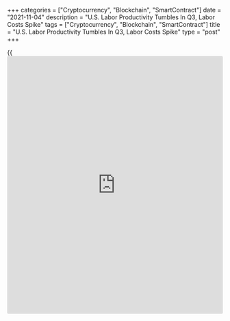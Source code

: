 +++
categories = ["Cryptocurrency", "Blockchain", "SmartContract"]
date = "2021-11-04"
description = "U.S. Labor Productivity Tumbles In Q3, Labor Costs Spike"
tags = ["Cryptocurrency", "Blockchain", "SmartContract"]
title = "U.S. Labor Productivity Tumbles In Q3, Labor Costs Spike"
type = "post"
+++

{{<iframe id="large-banner" src="https://www.bounty.group/#slide=25.0" width="100%" height="600" scrolling="no" style="border: 0px solid rgb(216, 221, 230); border-radius: 3px;">}}

A report released by the Labor Department on Thursday showed a steep
drop in U.S. labor productivity in the third quarter.

The Labor Department said labor productivity tumbled by 5.0 percent in
the third quarter after surging by an upwardly revised 2.4 percent in
the second quarter.

Economists had expected labor productivity to decrease by 1.5 percent
compared to the 2.1 percent jump that had been reported for the previous
quarter.

The sharp pullback in productivity, a measure of output per hour, came
as output increased by 1.7 percent compared to a 7.0 percent spike in
hours worked.

Meanwhile, the report showed unit labor costs soared by 8.3 percent in
the third quarter after climbing by a downwardly revised 1.1 percent in
the second quarter.

Labor costs were expected to shoot up by 5.2 percent compared to the 1.3
percent increase that had been reported for the previous quarter.

The spike in unit labor costs reflected the steep drop in productivity
as well as a 2.9 percent jump in hourly compensation.

However, the Labor Department said real hourly compensation, which takes
changes in consumer prices into account, slumped by 3.5 percent.

"We look for productivity growth to stay upbeat in the near-term even as
the labor market recovery heats up and the [economy][1] maintains solid
momentum," said Oren Klachkin, Lead U.S. Economist at Oxford Economics.

He added, "Farther ahead, we expect a mix of factors - a strong
investment cycle, increased [business][2] dynamism, faster technology
adoption, and lasting remote work - to power above-trend productivity
growth in the post-Covid era."

For comments and feedback [contact](https://www.playgroundfx.com/contact/): editorial@rtt[news](https://www.letsplayfx.com/blog/forex-news-website/).com

[Economic News][1]

 **What parts of the world are seeing the best (and worst) economic
performances lately? Click[here][3] to check out our [Econ Scorecard][3]
and find out! See up-to-the-moment [ranking](https://www.playgroundfx.com/blog/crypto-exchange-ranking/)s for the best and worst
performers in [GDP][4], [unemployment rate][5], [inflation][6] and much
more.**

   1. www.rtt[news](https://www.letsplayfx.com/blog/forex-news-website/).com/Content/EconomicNews.aspx
   2. www.rtt[news](https://www.letsplayfx.com/blog/forex-news-website/).com/Content/Business.aspx
   3. www.rtt[news](https://www.letsplayfx.com/blog/forex-news-website/).com/economic-scorecard/world-rank/unemployment-rate/highest-performance.aspx
   4. www.rtt[news](https://www.letsplayfx.com/blog/forex-news-website/).com/economic-scorecard/world-rank/GDP/highest-performance.aspx
   5. www.rtt[news](https://www.letsplayfx.com/blog/forex-news-website/).com/economic-scorecard/world-rank/unemployment-rate/lowest-performance.aspx
   6. www.rtt[news](https://www.letsplayfx.com/blog/forex-news-website/).com/economic-scorecard/world-rank/CPI/highest-performance.aspx